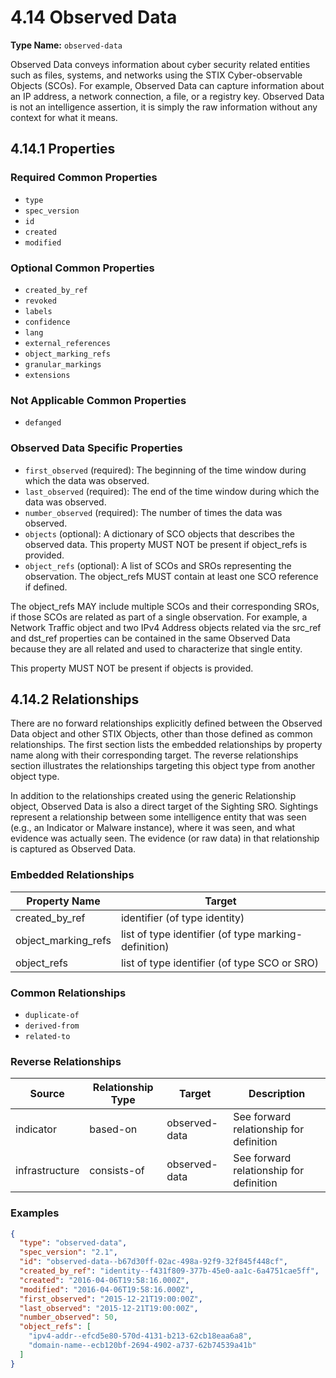 # 4.14 Observed Data

**Type Name:** `observed-data`

Observed Data conveys information about cyber security related entities such as files, systems, and networks using the STIX Cyber-observable Objects (SCOs). For example, Observed Data can capture information about an IP address, a network connection, a file, or a registry key. Observed Data is not an intelligence assertion, it is simply the raw information without any context for what it means.

## 4.14.1 Properties

### Required Common Properties
- `type`
- `spec_version`
- `id`
- `created`
- `modified`

### Optional Common Properties
- `created_by_ref`
- `revoked`
- `labels`
- `confidence`
- `lang`
- `external_references`
- `object_marking_refs`
- `granular_markings`
- `extensions`

### Not Applicable Common Properties
- `defanged`

### Observed Data Specific Properties
- `first_observed` (required): The beginning of the time window during which the data was observed.
- `last_observed` (required): The end of the time window during which the data was observed.
- `number_observed` (required): The number of times the data was observed.
- `objects` (optional): A dictionary of SCO objects that describes the observed data. This property MUST NOT be present if object_refs is provided.
- `object_refs` (optional): A list of SCOs and SROs representing the observation. The object_refs MUST contain at least one SCO reference if defined.

The object_refs MAY include multiple SCOs and their corresponding SROs, if those SCOs are related as part of a single observation. For example, a Network Traffic object and two IPv4 Address objects related via the src_ref and dst_ref properties can be contained in the same Observed Data because they are all related and used to characterize that single entity.

This property MUST NOT be present if objects is provided.

## 4.14.2 Relationships

There are no forward relationships explicitly defined between the Observed Data object and other STIX Objects, other than those defined as common relationships. The first section lists the embedded relationships by property name along with their corresponding target. The reverse relationships section illustrates the relationships targeting this object type from another object type.

In addition to the relationships created using the generic Relationship object, Observed Data is also a direct target of the Sighting SRO. Sightings represent a relationship between some intelligence entity that was seen (e.g., an Indicator or Malware instance), where it was seen, and what evidence was actually seen. The evidence (or raw data) in that relationship is captured as Observed Data.

### Embedded Relationships
| Property Name | Target |
|--------------|--------|
| created_by_ref | identifier (of type identity) |
| object_marking_refs | list of type identifier (of type marking-definition) |
| object_refs | list of type identifier (of type SCO or SRO) |

### Common Relationships
- `duplicate-of`
- `derived-from`
- `related-to`

### Reverse Relationships
| Source | Relationship Type | Target | Description |
|--------|------------------|--------|-------------|
| indicator | based-on | observed-data | See forward relationship for definition |
| infrastructure | consists-of | observed-data | See forward relationship for definition |

### Examples

```json
{
  "type": "observed-data",
  "spec_version": "2.1",
  "id": "observed-data--b67d30ff-02ac-498a-92f9-32f845f448cf",
  "created_by_ref": "identity--f431f809-377b-45e0-aa1c-6a4751cae5ff",
  "created": "2016-04-06T19:58:16.000Z",
  "modified": "2016-04-06T19:58:16.000Z",
  "first_observed": "2015-12-21T19:00:00Z",
  "last_observed": "2015-12-21T19:00:00Z",
  "number_observed": 50,
  "object_refs": [
    "ipv4-addr--efcd5e80-570d-4131-b213-62cb18eaa6a8",
    "domain-name--ecb120bf-2694-4902-a737-62b74539a41b"
  ]
}
``` 